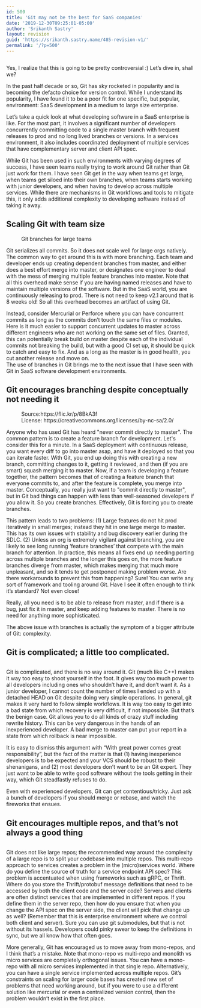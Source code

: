 ```yaml
---
id: 500
title: 'Git may not be the best for SaaS companies'
date: '2019-12-30T09:25:01-05:00'
author: 'Srikanth Sastry'
layout: revision
guid: 'https://srikanth.sastry.name/485-revision-v1/'
permalink: '/?p=500'
---
```


<!-- wp:image {"id":492,"sizeSlug":"large"} -->
<figure class="wp-block-image size-large"><img src="https://srikanth.sastry.name/wp-content/uploads/2019/12/2C08C1F4-1EF1-44F7-90FA-DB1030628817.jpeg" alt="" class="wp-image-492"/></figure>
<!-- /wp:image -->

<!-- wp:paragraph -->
<p>Yes, I realize that this is going to be pretty controversial :) Let’s dive in, shall we?</p>
<!-- /wp:paragraph -->

<!-- wp:paragraph -->
<p>In the past half decade or so, Git has sky rocketed in popularity and is becoming the defacto choice for version control. While I understand its popularity, I have found it to be a poor fit for one specific, but popular, environment: SaaS development in a medium to large size enterprise.</p>
<!-- /wp:paragraph -->

<!-- wp:paragraph -->
<p>Let’s take a quick look at what developing software in a SaaS enterprise is like. For the most part, it involves a significant number of developers concurrently committing code to a single master branch with frequent releases to prod and no long lived branches or versions. In a services environment, it also includes coordinated deployment of multiple services that have complementary server and client API spec.</p>
<!-- /wp:paragraph -->

<!-- wp:paragraph -->
<p>While Git has been used in such environments with varying degrees of success, I have seen teams really trying to work around Git rather than Git just work for them. I have seen Git get in the way when teams get large, when teams get siloed into their own branches, when teams starts working with junior developers, and when having to develop across multiple services. While there are mechanisms in Git workflows and tools to mitigate this, it only adds additional complexity to developing software instead of taking it away.</p>
<!-- /wp:paragraph -->

<!-- wp:more -->
<!--more-->
<!-- /wp:more -->

<!-- wp:heading -->
<h2>Scaling Git with team size</h2>
<!-- /wp:heading -->

<!-- wp:image {"align":"center","id":498,"sizeSlug":"medium"} -->
<div class="wp-block-image"><figure class="aligncenter size-medium"><img src="https://srikanth.sastry.name/wp-content/uploads/2019/12/WjxpQc4-450x395.jpg" alt="" class="wp-image-498"/><figcaption>Git branches for large teams</figcaption></figure></div>
<!-- /wp:image -->

<!-- wp:paragraph -->
<p>Git serializes all commits. So it does not scale well for large orgs natively. The common way to get around this is with more branching. Each team and developer ends up creating dependent branches from master, and either does a best effort merge into master, or designates one engineer to deal with the mess of merging multiple feature branches into master. Note that all this overhead make sense if you are having named releases and have to maintain multiple versions of the software. But in the SaaS world, you are continuously releasing to prod. There is not need to keep v2.1 around that is 8 weeks old! So all this overhead becomes an artifact of using Git.</p>
<!-- /wp:paragraph -->

<!-- wp:paragraph -->
<p>Instead, consider Mercurial or Perforce where you can have concurrent commits as long as the commits don’t touch the same files or modules. Here is it much easier to support concurrent updates to master across different engineers who are not working on the same set of files. Granted, this can potentially break build on master despite each of the individual commits not breaking the build, but with a good CI set up, it should be quick to catch and easy to fix. And as a long as the master is in good health, you cut another release and move on.<br>The use of branches in Git brings me to the next issue that I have seen with Git in SaaS software development environments.</p>
<!-- /wp:paragraph -->

<!-- wp:heading -->
<h2>Git encourages branching despite conceptually not needing it</h2>
<!-- /wp:heading -->

<!-- wp:image {"align":"center","id":496,"sizeSlug":"medium"} -->
<div class="wp-block-image"><figure class="aligncenter size-medium"><img src="https://srikanth.sastry.name/wp-content/uploads/2019/12/4994396370_c118bbce78_o-450x318.jpg" alt="" class="wp-image-496"/><figcaption>Source:https://flic.kr/p/8BkA3f<br>License: https://creativecommons.org/licenses/by-nc-sa/2.0/</figcaption></figure></div>
<!-- /wp:image -->

<!-- wp:paragraph -->
<p>Anyone who has used Git has heard "never commit directly to master". The common pattern is to create a feature branch for development. Let's consider this for a minute. In a SaaS deployment with continuous release, you want every diff to go into master asap, and have it deployed so that you can iterate faster. With Git, you end up doing this with creating a new branch, committing changes to it, getting it reviewed, and then (if you are smart) squash merging it to master. Now, if a team is developing a feature together, the pattern becomes that of creating a feature branch that everyone commits to, and after the feature is complete, you merge into master. Conceptually, you really just want to "commit directly to master", but in Git bad things can happen with less than well-seasoned developers if you allow it. So you create branches. Effectively, Git is forcing you to create branches.</p>
<!-- /wp:paragraph -->

<!-- wp:paragraph -->
<p>This pattern leads to two problems: (1) Large features do not hit prod iteratively in small merges; instead they hit in one large merge to master. This has its own issues with stability and bug discovery earlier during the SDLC. (2) Unless an org is extremely vigilant against branching, you are likely to see long running ‘feature branches’ that compete with the main branch for attention. In practice, this means all fixes end up needing porting across multiple branches and the longer this goes on, the more feature branches diverge from master, which makes merging that much more unpleasant, and so it tends to get postponed making problem worse. Are there workarounds to prevent this from happening? Sure! You can write any sort of framework and tooling around Git. Have I see it often enough to think it’s standard? Not even close!</p>
<!-- /wp:paragraph -->

<!-- wp:paragraph -->
<p>Really, all you need is to be able to release from master, and if there is a bug, just fix it in master, and keep adding features to master. There is no need for anything more sophisticated.</p>
<!-- /wp:paragraph -->

<!-- wp:paragraph -->
<p>The above issue with branches is actually the symptom of a bigger attribute of Git: complexity.</p>
<!-- /wp:paragraph -->

<!-- wp:heading -->
<h2>Git is complicated; a little too complicated.</h2>
<!-- /wp:heading -->

<!-- wp:image {"align":"center","id":497,"sizeSlug":"large"} -->
<div class="wp-block-image"><figure class="aligncenter size-large"><img src="https://srikanth.sastry.name/wp-content/uploads/2019/12/push-rejected-rebaseor-merge-38-git-push-force-git-commit-amend-git-25695648.png" alt="" class="wp-image-497"/></figure></div>
<!-- /wp:image -->

<!-- wp:paragraph -->
<p>Git is complicated, and there is no way around it. Git (much like C++) makes it way too easy to shoot yourself in the foot. It gives way too much power to all developers including ones who shouldn’t have it, and don’t want it. As a junior developer, I cannot count the number of times I ended up with a detached HEAD on Git despite doing very simple operations. In general, git makes it very hard to follow simple workflows. It is way too easy to get into a bad state from which recovery is very difficult, if not impossible. But that’s the benign case. Git allows you to do all kinds of crazy stuff including rewrite history. This can be very dangerous in the hands of an inexperienced developer. A bad merge to master can put your report in a state from which rollback is near impossible.</p>
<!-- /wp:paragraph -->

<!-- wp:paragraph -->
<p>It is easy to dismiss this argument with “With great power comes great responsibility”, but the fact of the matter is that (1) having inexperience developers is to be expected and your VCS should be robust to their shenanigans, and (2) most developers don’t want to be an Git expert. They just want to be able to write good software without the tools getting in their way, which Git steadfastly refuses to do.</p>
<!-- /wp:paragraph -->

<!-- wp:paragraph -->
<p>Even with experienced developers, Git can get contentious/tricky. Just ask a bunch of developers if you should merge or rebase, and watch the fireworks that ensues.</p>
<!-- /wp:paragraph -->

<!-- wp:heading -->
<h2>Git encourages multiple repos, and that’s not always a good thing</h2>
<!-- /wp:heading -->

<!-- wp:image {"align":"center","id":499,"sizeSlug":"large"} -->
<div class="wp-block-image"><figure class="aligncenter size-large"><img src="https://srikanth.sastry.name/wp-content/uploads/2019/12/32n8q6.jpg" alt="" class="wp-image-499"/></figure></div>
<!-- /wp:image -->

<!-- wp:paragraph -->
<p>Git does not like large repos; the recommended way around the complexity of a large repo is to split your codebase into multiple repos. This multi-repo approach to services creates a problem in the (micro)services world. Where do you define the source of truth for a service endpoint API spec? This problem is accentuated when using frameworks such as gRPC, or Thrift. Where do you store the Thrift/protobuf message definitions that need to be accessed by both the client code and the server code? Servers and clients are often distinct services that are implemented in different repos. If you define them in the server repo, then how do you ensure that when you change the API spec on the server side, the client will pick that change up as well? (Remember that this is enterprise environment where we control both client and server). Sure you can use git submodules, but that is not without its hassels. Developers could pinky swear to keep the definitions in sync, but we all know how that often goes.</p>
<!-- /wp:paragraph -->

<!-- wp:paragraph -->
<p>More generally, Git has encouraged us to move away from mono-repos, and I think that’s a mistake. Note that mono-repo vs multi-repo and monolith vs micro services are completely orthogonal issues. You can have a mono-repo with all micro services implemented in that single repo. Alternatively, you can have a single service implemented across multiple repos. Git’s constraints on scaling for larger code bases has created new set of problems that need working around, but if you were to use a different solution like mercurial or even a centralized version control, then the problem wouldn’t exist in the first place.</p>
<!-- /wp:paragraph -->
